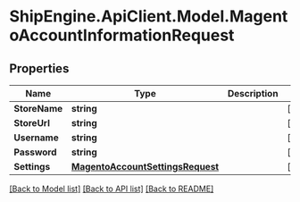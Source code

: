 # ShipEngine.ApiClient.Model.MagentoAccountInformationRequest
## Properties

Name | Type | Description | Notes
------------ | ------------- | ------------- | -------------
**StoreName** | **string** |  | [optional] 
**StoreUrl** | **string** |  | [optional] 
**Username** | **string** |  | [optional] 
**Password** | **string** |  | [optional] 
**Settings** | [**MagentoAccountSettingsRequest**](MagentoAccountSettingsRequest.md) |  | [optional] 

[[Back to Model list]](../README.md#documentation-for-models) [[Back to API list]](../README.md#documentation-for-api-endpoints) [[Back to README]](../README.md)

